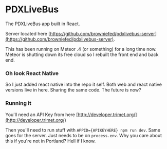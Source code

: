 # PDXLiveBus  

The PDXLiveBus app built in React.

Server located here [https://github.com/browniefed/pdxlivebus-server](https://github.com/browniefed/pdxlivebus-server).

This has been running on Meteor .4 (or something) for a long time now. Meteor is shutting down its free cloud so I rebuilt the front end and back end.


### Oh look React Native

So I just added react native into the repo it self. Both web and react native versions live in here.
Sharing the same code. The future is now?


### Running it

You'll need an API Key from here [http://developer.trimet.org/](http://developer.trimet.org/)

Then you'll need to run stuff with `APPID={APIKEYHERE} npm run dev`. Same goes for the server. Just needs to be on `process.env`. Why you care about this if you're not in Portland? Hell if I know.
